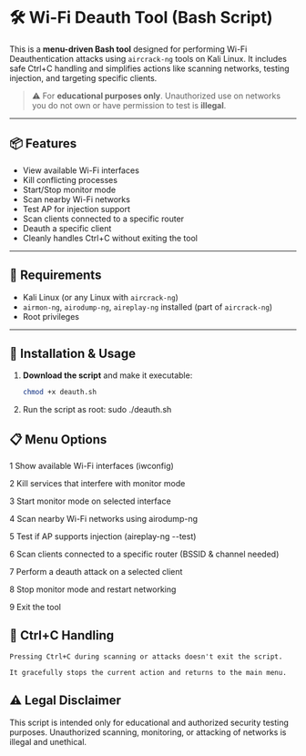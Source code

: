 # 🛠️ Wi-Fi Deauth Tool (Bash Script)

This is a **menu-driven Bash tool** designed for performing Wi-Fi Deauthentication attacks using `aircrack-ng` tools on Kali Linux. It includes safe Ctrl+C handling and simplifies actions like scanning networks, testing injection, and targeting specific clients.

> ⚠️ For **educational purposes only**. Unauthorized use on networks you do not own or have permission to test is **illegal**.

---

## 📦 Features

- View available Wi-Fi interfaces
- Kill conflicting processes
- Start/Stop monitor mode
- Scan nearby Wi-Fi networks
- Test AP for injection support
- Scan clients connected to a specific router
- Deauth a specific client
- Cleanly handles Ctrl+C without exiting the tool

---

## 🧰 Requirements

- Kali Linux (or any Linux with `aircrack-ng`)
- `airmon-ng`, `airodump-ng`, `aireplay-ng` installed (part of `aircrack-ng`)
- Root privileges

---

## 🚀 Installation & Usage

1. **Download the script** and make it executable:
   ```bash
   chmod +x deauth.sh
2. Run the script as root:
sudo ./deauth.sh

## 📋 Menu Options

1	Show available Wi-Fi interfaces (iwconfig)

2	Kill services that interfere with monitor mode

3	Start monitor mode on selected interface

4	Scan nearby Wi-Fi networks using airodump-ng

5	Test if AP supports injection (aireplay-ng --test)

6	Scan clients connected to a specific router (BSSID & channel needed)

7	Perform a deauth attack on a selected client

8	Stop monitor mode and restart networking

9	Exit the tool

## 🛑 Ctrl+C Handling

    Pressing Ctrl+C during scanning or attacks doesn't exit the script.

    It gracefully stops the current action and returns to the main menu.

## ⚠️ Legal Disclaimer

This script is intended only for educational and authorized security testing purposes. Unauthorized scanning, monitoring, or attacking of networks is illegal and unethical.

